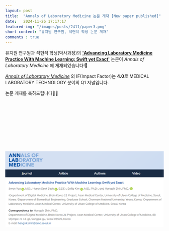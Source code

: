 ```yaml
---
layout: post 
title:  "Annals of Laboratory Medicine 논문 게재 [New paper published]"
date:   2024-11-26 17:17:17
featured-img: "/images/posts/2411/paper3.png"
short-content: "유지원 연구원, 석현석 학생 논문 게재"
comments : true
---
```



유지원 연구원과 석현석 학생(박사과정)의 [**'Advancing Laboratory Medicine Practice With Machine Learning: Swift yet Exact'**](https://www.annlabmed.org/journal/view.html?uid=3598&vmd=Full) 논문이 *Annals of Laboratory Medicine* 에 게재되었습니다!🎊

[*Annals of Laboratory Medicine*](https://www.annlabmed.org/main.html) 의 IF(Impact Factor)는 **4.0**로 MEDICAL LABORATORY TECHNOLOGY 분야의 Q1 저널입니다.


논문 게재를 축하드립니다🥳🎉

<br>

<span class="image featured"><img src="/images/posts/2411/paper2.png" alt="" style='height: 500px; object-fit: contain;'></span>



